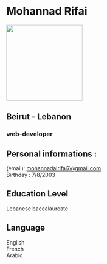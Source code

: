 
# Mohannad Rifai
<img  width="200" height="200" src="https://user-images.githubusercontent.com/118962726/204267109-50a93c90-e20d-4dcb-930b-3e2fedb76830.png">

## Beirut - Lebanon

### web-developer

## Personal informations :

(email): mohannadalrifai7@gmail.com
<br>
Birthday : 7/8/2003
<br>
## Education Level

Lebanese baccalaureate 


## Language

English
<br>
French
<br>
Arabic
<br>

